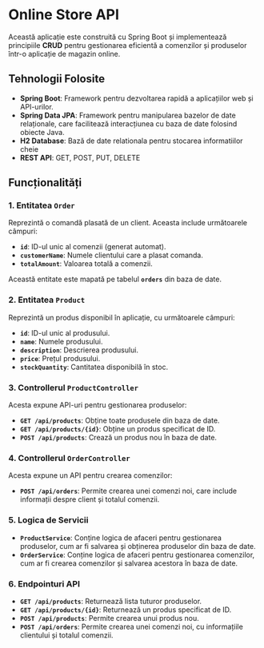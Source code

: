# Online Store API

Această aplicație este construită cu Spring Boot și implementează principiile **CRUD** pentru gestionarea eficientă a comenzilor și produselor într-o aplicație de magazin online. 

## Tehnologii Folosite
- **Spring Boot**: Framework pentru dezvoltarea rapidă a aplicațiilor web și API-urilor.
- **Spring Data JPA**: Framework pentru manipularea bazelor de date relaționale, care facilitează interacțiunea cu baza de date folosind obiecte Java.
- **H2 Database**: Bază de date relationala pentru stocarea informatiilor cheie
- **REST API**: GET, POST, PUT, DELETE

## Funcționalități

### 1. **Entitatea `Order`**
Reprezintă o comandă plasată de un client. Aceasta include următoarele câmpuri:
- **`id`**: ID-ul unic al comenzii (generat automat).
- **`customerName`**: Numele clientului care a plasat comanda.
- **`totalAmount`**: Valoarea totală a comenzii.

Această entitate este mapată pe tabelul **`orders`** din baza de date.

### 2. **Entitatea `Product`**
Reprezintă un produs disponibil în aplicație, cu următoarele câmpuri:
- **`id`**: ID-ul unic al produsului.
- **`name`**: Numele produsului.
- **`description`**: Descrierea produsului.
- **`price`**: Prețul produsului.
- **`stockQuantity`**: Cantitatea disponibilă în stoc.

### 3. **Controllerul `ProductController`**
Acesta expune API-uri pentru gestionarea produselor:
- **`GET /api/products`**: Obține toate produsele din baza de date.
- **`GET /api/products/{id}`**: Obține un produs specificat de ID.
- **`POST /api/products`**: Crează un produs nou în baza de date.

### 4. **Controllerul `OrderController`**
Acesta expune un API pentru crearea comenzilor:
- **`POST /api/orders`**: Permite crearea unei comenzi noi, care include informații despre client și totalul comenzii.

### 5. **Logica de Servicii**
- **`ProductService`**: Conține logica de afaceri pentru gestionarea produselor, cum ar fi salvarea și obținerea produselor din baza de date.
- **`OrderService`**: Conține logica de afaceri pentru gestionarea comenzilor, cum ar fi crearea comenzilor și salvarea acestora în baza de date.

### 6. **Endpointuri API**
- **`GET /api/products`**: Returnează lista tuturor produselor.
- **`GET /api/products/{id}`**: Returnează un produs specificat de ID.
- **`POST /api/products`**: Permite crearea unui produs nou.
- **`POST /api/orders`**: Permite crearea unei comenzi noi, cu informațiile clientului și totalul comenzii.


